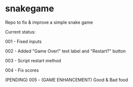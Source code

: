 # snakegame
Repo to fix &amp; improve a simple snake game

Current status:

001 - Fixed inputs

002 - Added "Game Over!" text label and "Restart?" button

003 - Script restart method

004 - Fix scores

(PENDING) 005 - (GAME ENHANCEMENT) Good & Bad food
